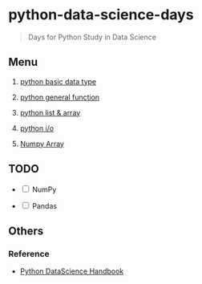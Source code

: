 # python-data-science-days
> Days for Python Study in Data Science 

## Menu

1. [ python basic data type](./day01-basic)

2. [ python general function ](./day02-general-function)

3. [ python list & array ](./day03-list)

4. [ python i/o ](./day04-io)

5. [ Numpy Array](./day05-numpy-array)


## TODO

* <input type="checkbox"/> NumPy

* <input type="checkbox"/> Pandas

## Others

### Reference

* [Python DataScience Handbook](https://github.com/jakevdp/PythonDataScienceHandbook)
